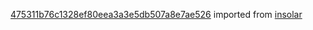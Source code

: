 [475311b76c1328ef80eea3a3e5db507a8e7ae526](https://github.com/insolar/insolar/commit/475311b76c1328ef80eea3a3e5db507a8e7ae526) imported from [insolar](https://github.com/insolar/insolar)
